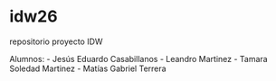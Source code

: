 # idw26
repositorio proyecto IDW

Alumnos:
    - Jesús Eduardo Casabillanos
    - Leandro Martinez
    - Tamara Soledad Martinez
    - Matías Gabriel Terrera